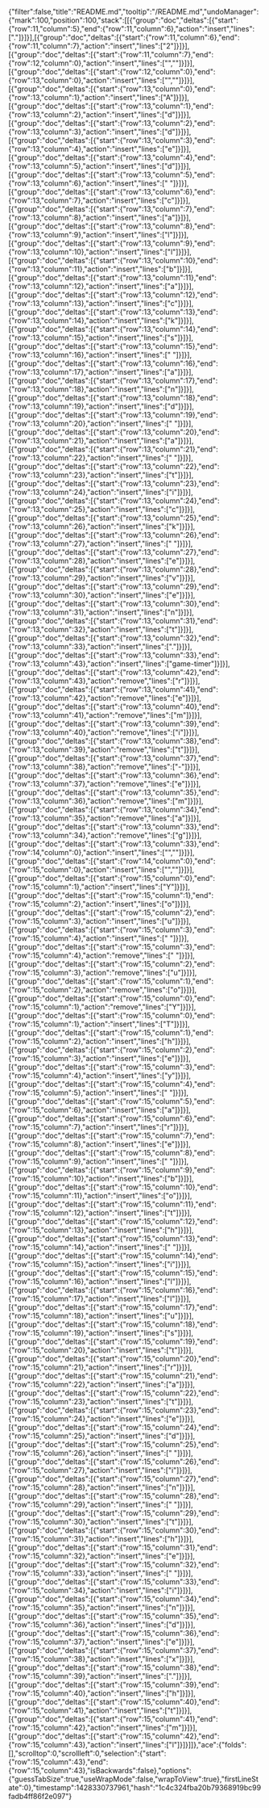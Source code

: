 {"filter":false,"title":"README.md","tooltip":"/README.md","undoManager":{"mark":100,"position":100,"stack":[[{"group":"doc","deltas":[{"start":{"row":11,"column":5},"end":{"row":11,"column":6},"action":"insert","lines":["."]}]}],[{"group":"doc","deltas":[{"start":{"row":11,"column":6},"end":{"row":11,"column":7},"action":"insert","lines":["2"]}]}],[{"group":"doc","deltas":[{"start":{"row":11,"column":7},"end":{"row":12,"column":0},"action":"insert","lines":["",""]}]}],[{"group":"doc","deltas":[{"start":{"row":12,"column":0},"end":{"row":13,"column":0},"action":"insert","lines":["",""]}]}],[{"group":"doc","deltas":[{"start":{"row":13,"column":0},"end":{"row":13,"column":1},"action":"insert","lines":["A"]}]}],[{"group":"doc","deltas":[{"start":{"row":13,"column":1},"end":{"row":13,"column":2},"action":"insert","lines":["d"]}]}],[{"group":"doc","deltas":[{"start":{"row":13,"column":2},"end":{"row":13,"column":3},"action":"insert","lines":["d"]}]}],[{"group":"doc","deltas":[{"start":{"row":13,"column":3},"end":{"row":13,"column":4},"action":"insert","lines":["e"]}]}],[{"group":"doc","deltas":[{"start":{"row":13,"column":4},"end":{"row":13,"column":5},"action":"insert","lines":["d"]}]}],[{"group":"doc","deltas":[{"start":{"row":13,"column":5},"end":{"row":13,"column":6},"action":"insert","lines":[" "]}]}],[{"group":"doc","deltas":[{"start":{"row":13,"column":6},"end":{"row":13,"column":7},"action":"insert","lines":["c"]}]}],[{"group":"doc","deltas":[{"start":{"row":13,"column":7},"end":{"row":13,"column":8},"action":"insert","lines":["a"]}]}],[{"group":"doc","deltas":[{"start":{"row":13,"column":8},"end":{"row":13,"column":9},"action":"insert","lines":["l"]}]}],[{"group":"doc","deltas":[{"start":{"row":13,"column":9},"end":{"row":13,"column":10},"action":"insert","lines":["l"]}]}],[{"group":"doc","deltas":[{"start":{"row":13,"column":10},"end":{"row":13,"column":11},"action":"insert","lines":["b"]}]}],[{"group":"doc","deltas":[{"start":{"row":13,"column":11},"end":{"row":13,"column":12},"action":"insert","lines":["a"]}]}],[{"group":"doc","deltas":[{"start":{"row":13,"column":12},"end":{"row":13,"column":13},"action":"insert","lines":["c"]}]}],[{"group":"doc","deltas":[{"start":{"row":13,"column":13},"end":{"row":13,"column":14},"action":"insert","lines":["k"]}]}],[{"group":"doc","deltas":[{"start":{"row":13,"column":14},"end":{"row":13,"column":15},"action":"insert","lines":["s"]}]}],[{"group":"doc","deltas":[{"start":{"row":13,"column":15},"end":{"row":13,"column":16},"action":"insert","lines":[" "]}]}],[{"group":"doc","deltas":[{"start":{"row":13,"column":16},"end":{"row":13,"column":17},"action":"insert","lines":["a"]}]}],[{"group":"doc","deltas":[{"start":{"row":13,"column":17},"end":{"row":13,"column":18},"action":"insert","lines":["n"]}]}],[{"group":"doc","deltas":[{"start":{"row":13,"column":18},"end":{"row":13,"column":19},"action":"insert","lines":["d"]}]}],[{"group":"doc","deltas":[{"start":{"row":13,"column":19},"end":{"row":13,"column":20},"action":"insert","lines":[" "]}]}],[{"group":"doc","deltas":[{"start":{"row":13,"column":20},"end":{"row":13,"column":21},"action":"insert","lines":["a"]}]}],[{"group":"doc","deltas":[{"start":{"row":13,"column":21},"end":{"row":13,"column":22},"action":"insert","lines":[" "]}]}],[{"group":"doc","deltas":[{"start":{"row":13,"column":22},"end":{"row":13,"column":23},"action":"insert","lines":["t"]}]}],[{"group":"doc","deltas":[{"start":{"row":13,"column":23},"end":{"row":13,"column":24},"action":"insert","lines":["i"]}]}],[{"group":"doc","deltas":[{"start":{"row":13,"column":24},"end":{"row":13,"column":25},"action":"insert","lines":["c"]}]}],[{"group":"doc","deltas":[{"start":{"row":13,"column":25},"end":{"row":13,"column":26},"action":"insert","lines":["k"]}]}],[{"group":"doc","deltas":[{"start":{"row":13,"column":26},"end":{"row":13,"column":27},"action":"insert","lines":[" "]}]}],[{"group":"doc","deltas":[{"start":{"row":13,"column":27},"end":{"row":13,"column":28},"action":"insert","lines":["e"]}]}],[{"group":"doc","deltas":[{"start":{"row":13,"column":28},"end":{"row":13,"column":29},"action":"insert","lines":["v"]}]}],[{"group":"doc","deltas":[{"start":{"row":13,"column":29},"end":{"row":13,"column":30},"action":"insert","lines":["e"]}]}],[{"group":"doc","deltas":[{"start":{"row":13,"column":30},"end":{"row":13,"column":31},"action":"insert","lines":["n"]}]}],[{"group":"doc","deltas":[{"start":{"row":13,"column":31},"end":{"row":13,"column":32},"action":"insert","lines":["t"]}]}],[{"group":"doc","deltas":[{"start":{"row":13,"column":32},"end":{"row":13,"column":33},"action":"insert","lines":["."]}]}],[{"group":"doc","deltas":[{"start":{"row":13,"column":33},"end":{"row":13,"column":43},"action":"insert","lines":["game-timer"]}]}],[{"group":"doc","deltas":[{"start":{"row":13,"column":42},"end":{"row":13,"column":43},"action":"remove","lines":["r"]}]}],[{"group":"doc","deltas":[{"start":{"row":13,"column":41},"end":{"row":13,"column":42},"action":"remove","lines":["e"]}]}],[{"group":"doc","deltas":[{"start":{"row":13,"column":40},"end":{"row":13,"column":41},"action":"remove","lines":["m"]}]}],[{"group":"doc","deltas":[{"start":{"row":13,"column":39},"end":{"row":13,"column":40},"action":"remove","lines":["i"]}]}],[{"group":"doc","deltas":[{"start":{"row":13,"column":38},"end":{"row":13,"column":39},"action":"remove","lines":["t"]}]}],[{"group":"doc","deltas":[{"start":{"row":13,"column":37},"end":{"row":13,"column":38},"action":"remove","lines":["-"]}]}],[{"group":"doc","deltas":[{"start":{"row":13,"column":36},"end":{"row":13,"column":37},"action":"remove","lines":["e"]}]}],[{"group":"doc","deltas":[{"start":{"row":13,"column":35},"end":{"row":13,"column":36},"action":"remove","lines":["m"]}]}],[{"group":"doc","deltas":[{"start":{"row":13,"column":34},"end":{"row":13,"column":35},"action":"remove","lines":["a"]}]}],[{"group":"doc","deltas":[{"start":{"row":13,"column":33},"end":{"row":13,"column":34},"action":"remove","lines":["g"]}]}],[{"group":"doc","deltas":[{"start":{"row":13,"column":33},"end":{"row":14,"column":0},"action":"insert","lines":["",""]}]}],[{"group":"doc","deltas":[{"start":{"row":14,"column":0},"end":{"row":15,"column":0},"action":"insert","lines":["",""]}]}],[{"group":"doc","deltas":[{"start":{"row":15,"column":0},"end":{"row":15,"column":1},"action":"insert","lines":["Y"]}]}],[{"group":"doc","deltas":[{"start":{"row":15,"column":1},"end":{"row":15,"column":2},"action":"insert","lines":["o"]}]}],[{"group":"doc","deltas":[{"start":{"row":15,"column":2},"end":{"row":15,"column":3},"action":"insert","lines":["u"]}]}],[{"group":"doc","deltas":[{"start":{"row":15,"column":3},"end":{"row":15,"column":4},"action":"insert","lines":[" "]}]}],[{"group":"doc","deltas":[{"start":{"row":15,"column":3},"end":{"row":15,"column":4},"action":"remove","lines":[" "]}]}],[{"group":"doc","deltas":[{"start":{"row":15,"column":2},"end":{"row":15,"column":3},"action":"remove","lines":["u"]}]}],[{"group":"doc","deltas":[{"start":{"row":15,"column":1},"end":{"row":15,"column":2},"action":"remove","lines":["o"]}]}],[{"group":"doc","deltas":[{"start":{"row":15,"column":0},"end":{"row":15,"column":1},"action":"remove","lines":["Y"]}]}],[{"group":"doc","deltas":[{"start":{"row":15,"column":0},"end":{"row":15,"column":1},"action":"insert","lines":["T"]}]}],[{"group":"doc","deltas":[{"start":{"row":15,"column":1},"end":{"row":15,"column":2},"action":"insert","lines":["h"]}]}],[{"group":"doc","deltas":[{"start":{"row":15,"column":2},"end":{"row":15,"column":3},"action":"insert","lines":["e"]}]}],[{"group":"doc","deltas":[{"start":{"row":15,"column":3},"end":{"row":15,"column":4},"action":"insert","lines":["y"]}]}],[{"group":"doc","deltas":[{"start":{"row":15,"column":4},"end":{"row":15,"column":5},"action":"insert","lines":[" "]}]}],[{"group":"doc","deltas":[{"start":{"row":15,"column":5},"end":{"row":15,"column":6},"action":"insert","lines":["a"]}]}],[{"group":"doc","deltas":[{"start":{"row":15,"column":6},"end":{"row":15,"column":7},"action":"insert","lines":["r"]}]}],[{"group":"doc","deltas":[{"start":{"row":15,"column":7},"end":{"row":15,"column":8},"action":"insert","lines":["e"]}]}],[{"group":"doc","deltas":[{"start":{"row":15,"column":8},"end":{"row":15,"column":9},"action":"insert","lines":[" "]}]}],[{"group":"doc","deltas":[{"start":{"row":15,"column":9},"end":{"row":15,"column":10},"action":"insert","lines":["b"]}]}],[{"group":"doc","deltas":[{"start":{"row":15,"column":10},"end":{"row":15,"column":11},"action":"insert","lines":["o"]}]}],[{"group":"doc","deltas":[{"start":{"row":15,"column":11},"end":{"row":15,"column":12},"action":"insert","lines":["t"]}]}],[{"group":"doc","deltas":[{"start":{"row":15,"column":12},"end":{"row":15,"column":13},"action":"insert","lines":["h"]}]}],[{"group":"doc","deltas":[{"start":{"row":15,"column":13},"end":{"row":15,"column":14},"action":"insert","lines":[" "]}]}],[{"group":"doc","deltas":[{"start":{"row":15,"column":14},"end":{"row":15,"column":15},"action":"insert","lines":["i"]}]}],[{"group":"doc","deltas":[{"start":{"row":15,"column":15},"end":{"row":15,"column":16},"action":"insert","lines":["l"]}]}],[{"group":"doc","deltas":[{"start":{"row":15,"column":16},"end":{"row":15,"column":17},"action":"insert","lines":["l"]}]}],[{"group":"doc","deltas":[{"start":{"row":15,"column":17},"end":{"row":15,"column":18},"action":"insert","lines":["u"]}]}],[{"group":"doc","deltas":[{"start":{"row":15,"column":18},"end":{"row":15,"column":19},"action":"insert","lines":["s"]}]}],[{"group":"doc","deltas":[{"start":{"row":15,"column":19},"end":{"row":15,"column":20},"action":"insert","lines":["t"]}]}],[{"group":"doc","deltas":[{"start":{"row":15,"column":20},"end":{"row":15,"column":21},"action":"insert","lines":["r"]}]}],[{"group":"doc","deltas":[{"start":{"row":15,"column":21},"end":{"row":15,"column":22},"action":"insert","lines":["a"]}]}],[{"group":"doc","deltas":[{"start":{"row":15,"column":22},"end":{"row":15,"column":23},"action":"insert","lines":["t"]}]}],[{"group":"doc","deltas":[{"start":{"row":15,"column":23},"end":{"row":15,"column":24},"action":"insert","lines":["e"]}]}],[{"group":"doc","deltas":[{"start":{"row":15,"column":24},"end":{"row":15,"column":25},"action":"insert","lines":["d"]}]}],[{"group":"doc","deltas":[{"start":{"row":15,"column":25},"end":{"row":15,"column":26},"action":"insert","lines":[" "]}]}],[{"group":"doc","deltas":[{"start":{"row":15,"column":26},"end":{"row":15,"column":27},"action":"insert","lines":["i"]}]}],[{"group":"doc","deltas":[{"start":{"row":15,"column":27},"end":{"row":15,"column":28},"action":"insert","lines":["n"]}]}],[{"group":"doc","deltas":[{"start":{"row":15,"column":28},"end":{"row":15,"column":29},"action":"insert","lines":[" "]}]}],[{"group":"doc","deltas":[{"start":{"row":15,"column":29},"end":{"row":15,"column":30},"action":"insert","lines":["t"]}]}],[{"group":"doc","deltas":[{"start":{"row":15,"column":30},"end":{"row":15,"column":31},"action":"insert","lines":["h"]}]}],[{"group":"doc","deltas":[{"start":{"row":15,"column":31},"end":{"row":15,"column":32},"action":"insert","lines":["e"]}]}],[{"group":"doc","deltas":[{"start":{"row":15,"column":32},"end":{"row":15,"column":33},"action":"insert","lines":[" "]}]}],[{"group":"doc","deltas":[{"start":{"row":15,"column":33},"end":{"row":15,"column":34},"action":"insert","lines":["i"]}]}],[{"group":"doc","deltas":[{"start":{"row":15,"column":34},"end":{"row":15,"column":35},"action":"insert","lines":["n"]}]}],[{"group":"doc","deltas":[{"start":{"row":15,"column":35},"end":{"row":15,"column":36},"action":"insert","lines":["d"]}]}],[{"group":"doc","deltas":[{"start":{"row":15,"column":36},"end":{"row":15,"column":37},"action":"insert","lines":["e"]}]}],[{"group":"doc","deltas":[{"start":{"row":15,"column":37},"end":{"row":15,"column":38},"action":"insert","lines":["x"]}]}],[{"group":"doc","deltas":[{"start":{"row":15,"column":38},"end":{"row":15,"column":39},"action":"insert","lines":["."]}]}],[{"group":"doc","deltas":[{"start":{"row":15,"column":39},"end":{"row":15,"column":40},"action":"insert","lines":["h"]}]}],[{"group":"doc","deltas":[{"start":{"row":15,"column":40},"end":{"row":15,"column":41},"action":"insert","lines":["t"]}]}],[{"group":"doc","deltas":[{"start":{"row":15,"column":41},"end":{"row":15,"column":42},"action":"insert","lines":["m"]}]}],[{"group":"doc","deltas":[{"start":{"row":15,"column":42},"end":{"row":15,"column":43},"action":"insert","lines":["l"]}]}]]},"ace":{"folds":[],"scrolltop":0,"scrollleft":0,"selection":{"start":{"row":15,"column":43},"end":{"row":15,"column":43},"isBackwards":false},"options":{"guessTabSize":true,"useWrapMode":false,"wrapToView":true},"firstLineState":0},"timestamp":1428330737961,"hash":"1c4c324fba20b79368919bc99fadb4ff86f2e097"}